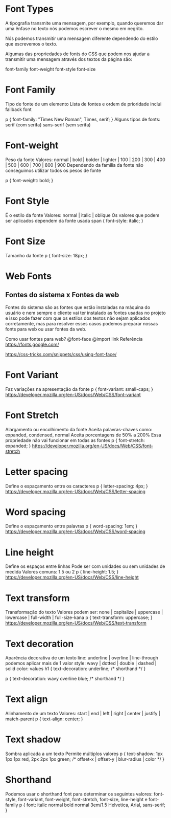 # Font Types
A tipografia transmite uma mensagem, por exemplo, quando queremos dar uma ênfase no texto nós podemos escrever o mesmo em negrito.

Nós podemos transmitir uma mensagem diferente dependendo do estilo que escrevemos o texto.

Algumas das propriedades de fonts do CSS que podem nos ajudar a transmitir uma mensagem através dos textos da página são:

font-family
font-weight
font-style
font-size

# Font Family
Tipo de fonte de um elemento
Lista de fontes e ordem de prioridade
inclui fallback font

p {
  font-family: "Times New Roman", Times, serif;
}
Alguns tipos de fonts:
serif (com serifa)
sans-serif (sem serifa)

# Font-weight
Peso da fonte
Valores: normal | bold | bolder | lighter | 100 | 200 | 300 | 400 | 500 | 600 | 700 | 800 | 900
Dependendo da família da fonte não conseguimos utilizar todos os pesos de fonte

p {
	font-weight: bold;
}

# Font Style
É o estilo da fonte
Valores: normal | italic | oblique
Os valores que podem ser aplicados dependem da fonte usada
span {
	font-style: italic;
}

# Font Size
Tamanho da fonte
p {
	font-size: 18px;
}

# Web Fonts
## Fontes do sistema x Fontes da web
Fontes do sistema são as fontes que estão instaladas na máquina do usuário e nem sempre o cliente vai ter instalado as fontes usadas no projeto e isso pode fazer com que os estilos dos textos não sejam aplicados corretamente, mas para resolver esses casos podemos preparar nossas fonts para web ou usar fontes da web.

Como usar fontes para web?
@font-face
@import
link
Referência
https://fonts.google.com/

https://css-tricks.com/snippets/css/using-font-face/

# Font Variant
Faz variações na apresentação da fonte
p {
	font-variant: small-caps;
}
https://developer.mozilla.org/en-US/docs/Web/CSS/font-variant

# Font Stretch
Alargamento ou encolhimento da fonte
Aceita palavras-chaves como: expanded, condensed, normal
Aceita porcentagens de 50% a 200%
Essa propriedade não vai funcionar em todas as fontes
p {
	font-stretch: expanded;
}
https://developer.mozilla.org/en-US/docs/Web/CSS/font-stretch

# Letter spacing
Define o espaçamento entre os caracteres
p {
	letter-spacing: 4px;
}
https://developer.mozilla.org/en-US/docs/Web/CSS/letter-spacing

# Word spacing
Define o espaçamento entre palavras
p {
	word-spacing: 1em;
}
https://developer.mozilla.org/en-US/docs/Web/CSS/word-spacing

# Line height
Define os espaços entre linhas
Pode ser com unidades ou sem unidades de medida
Valores comuns: 1.5 ou 2
p {
	line-height: 1.5;
}
https://developer.mozilla.org/en-US/docs/Web/CSS/line-height

# Text transform
Transformação do texto
Valores podem ser: none | capitalize | uppercase | lowercase | full-width | full-size-kana
p {
	text-transform: uppercase;
}
https://developer.mozilla.org/en-US/docs/Web/CSS/text-transform

# Text decoration
Aparência decorativa de um texto
line: underline | overline | line-through
podemos aplicar mais de 1 valor
style: wavy | dotted | double | dashed | solid
color: <color> values
h1 {
	text-decoration: underline; /* shorthand */
}

p {
  text-decoration: wavy overline blue; /* shorthand */
}

# Text align
Alinhamento de um texto
Valores: start | end | left | right | center | justify | match-parent
p {
	text-align: center;
}

# Text shadow
Sombra aplicada a um texto
Permite múltiplos valores
p {
  text-shadow: 1px 1px 1px red,
	       2px 2px 1px green; /* offset-x | offset-y | blur-radius | color */
}

# Shorthand
Podemos usar o shorthand font para determinar os seguintes valores: font-style, font-variant, font-weight, font-stretch, font-size, line-height e font-family
p {
  font: italic normal bold normal 3em/1.5 Helvetica, Arial, sans-serif;
}